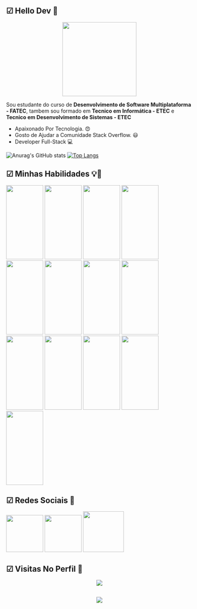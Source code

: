## ☑ Hello Dev 👊
<p align="center">
<img width="200px" src="https://i.pinimg.com/originals/26/6f/4e/266f4e921360ef518df4dd7e95a2b922.gif"></p>

Sou estudante do curso de **Desenvolvimento de Software Multiplataforma - FATEC**, tambem sou formado em **Tecnico em Informática - ETEC** e **Tecnico em Desenvolvimento de Sistemas - ETEC**

-  Apaixonado Por Tecnologia. 😍
- Gosto de Ajudar a Comunidade Stack Overflow. 😃
- Developer Full-Stack 💻



![Anurag's GitHub stats](https://github-readme-stats.vercel.app/api?username=Zereis240620&show_icons=true&theme=tokyonight)
[![Top Langs](https://github-readme-stats.vercel.app/api/top-langs/?username=Zereis240620&layout=compact)](https://github.com/Zereis240620/github-readme-stats)
## ☑ Minhas Habilidades 💡🚀
<p float="left">
	<img width="100px"  height="200px" src="https://cdn.jsdelivr.net/gh/devicons/devicon/icons/php/php-original.svg" />
	<img width="100px"  height="200px" src="https://cdn.jsdelivr.net/gh/devicons/devicon/icons/javascript/javascript-original.svg" />
	<img width="100px"  height="200px" src="https://cdn.jsdelivr.net/gh/devicons/devicon/icons/nodejs/nodejs-original-wordmark.svg" />
	<img width="100px"  height="200px" src="https://cdn.jsdelivr.net/gh/devicons/devicon/icons/npm/npm-original-wordmark.svg" />
	<img width="100px"  height="200px" src="https://cdn.jsdelivr.net/gh/devicons/devicon/icons/python/python-original.svg" />
	<img width="100px"  height="200px" src="https://cdn.jsdelivr.net/gh/devicons/devicon/icons/flask/flask-original-wordmark.svg" />
	<img width="100px"  height="200px" src="https://cdn.jsdelivr.net/gh/devicons/devicon/icons/qt/qt-original.svg" />
	<img width="100px"  height="200px" src="https://cdn.jsdelivr.net/gh/devicons/devicon/icons/mysql/mysql-original-wordmark.svg" />
	<img width="100px"  height="200px" src="https://cdn.jsdelivr.net/gh/devicons/devicon/icons/postgresql/postgresql-original-wordmark.svg" />
	<img width="100px"  height="200px" src="https://cdn.jsdelivr.net/gh/devicons/devicon/icons/apache/apache-original-wordmark.svg" />
	<img width="100px"  height="200px" src="https://cdn.jsdelivr.net/gh/devicons/devicon/icons/html5/html5-original.svg" />
	<img width="100px"  height="200px" src="https://cdn.jsdelivr.net/gh/devicons/devicon/icons/css3/css3-original-wordmark.svg" />
	<img width="100px"  height="200px" src="https://cdn.jsdelivr.net/gh/devicons/devicon/icons/bootstrap/bootstrap-plain-wordmark.svg" />
</p>

## ☑ Redes Sociais 👴
<a href="https://www.linkedin.com/in/jos%C3%A9-reis-m-de-oliveira-b16a55177"><img width="100px" src="https://cdn-icons-png.flaticon.com/512/174/174857.png"></a>
<a href="https://stackexchange.com/users/14761443/z%c3%a9-reis-m-olliver"><img width="100px" src="https://cdn-icons-png.flaticon.com/512/2111/2111628.png"></a>
<a href="https://www.instagram.com/zrmolliver/"><img width="110px" src="https://cdn4.iconfinder.com/data/icons/picons-social/57/38-instagram-3-512.png"></a>

## ☑ Visitas No Perfil 👀
<p align="center"> 
   <img alingn="center" src="https://profile-counter.glitch.me/Zereis240620/count.svg" />
 </p>


##  
<p align="center"><img src="https://memecrunch.com/meme/CG0BH/tchau-obrigado/image.gif?w=400&c=1"></p>
